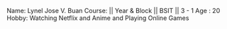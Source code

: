 Name: Lynel Jose V. Buan
Course: || Year & Block || BSIT || 3 - 1
Age : 20
Hobby: Watching Netflix and Anime and Playing Online Games